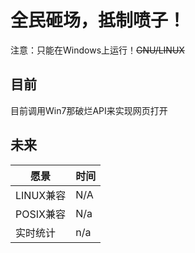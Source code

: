 # 全民砸场，抵制喷子！

注意：只能在Windows上运行！~~GNU/LINUX~~

## 目前

目前调用Win7那破烂API来实现网页打开

## 未来

| 愿景      | 时间 |
| --------- | ---- |
| LINUX兼容 | N/A  |
| POSIX兼容 | N/a  |
| 实时统计  | n/a  |

